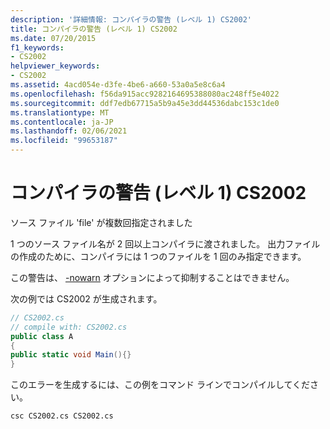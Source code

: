 ```yaml
---
description: '詳細情報: コンパイラの警告 (レベル 1) CS2002'
title: コンパイラの警告 (レベル 1) CS2002
ms.date: 07/20/2015
f1_keywords:
- CS2002
helpviewer_keywords:
- CS2002
ms.assetid: 4acd054e-d3fe-4be6-a660-53a0a5e8c6a4
ms.openlocfilehash: f56da915acc9282164695388080ac248ff5e4022
ms.sourcegitcommit: ddf7edb67715a5b9a45e3dd44536dabc153c1de0
ms.translationtype: MT
ms.contentlocale: ja-JP
ms.lasthandoff: 02/06/2021
ms.locfileid: "99653187"
---
```

# <a name="compiler-warning-level-1-cs2002"></a>コンパイラの警告 (レベル 1) CS2002

ソース ファイル 'file' が複数回指定されました  
  
 1 つのソース ファイル名が 2 回以上コンパイラに渡されました。 出力ファイルの作成のために、コンパイラには 1 つのファイルを 1 回のみ指定できます。  
  
 この警告は、 [-nowarn](../language-reference/compiler-options/nowarn-compiler-option.md) オプションによって抑制することはできません。  
  
 次の例では CS2002 が生成されます。  
  
```csharp  
// CS2002.cs  
// compile with: CS2002.cs  
public class A  
{  
public static void Main(){}  
}  
```  
  
 このエラーを生成するには、この例をコマンド ラインでコンパイルしてください。  
  
```console  
csc CS2002.cs CS2002.cs  
```
